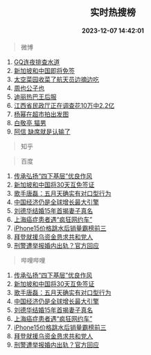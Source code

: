 <div align="center"><h2>实时热搜榜</h2><h4>2023-12-07 14:42:01</h4></div>

> 微博  

1. [GQ连夜排查水道](https://s.weibo.com/weibo?q=GQ%E8%BF%9E%E5%A4%9C%E6%8E%92%E6%9F%A5%E6%B0%B4%E9%81%93&t=31&band_rank=1&Refer=top)<br />
2. [新加坡和中国即将免签](https://s.weibo.com/weibo?q=%23%E6%96%B0%E5%8A%A0%E5%9D%A1%E5%92%8C%E4%B8%AD%E5%9B%BD%E5%8D%B3%E5%B0%86%E5%85%8D%E7%AD%BE%23&t=31&band_rank=2&Refer=top)<br />
3. [太空菜园收菜了航天员边摘边吃](https://s.weibo.com/weibo?q=%23%E5%A4%AA%E7%A9%BA%E8%8F%9C%E5%9B%AD%E6%94%B6%E8%8F%9C%E4%BA%86%E8%88%AA%E5%A4%A9%E5%91%98%E8%BE%B9%E6%91%98%E8%BE%B9%E5%90%83%23&t=31&band_rank=3&Refer=top)<br />
4. [周也公子也](https://s.weibo.com/weibo?q=%23%E5%91%A8%E4%B9%9F%E5%85%AC%E5%AD%90%E4%B9%9F%23&t=31&band_rank=4&Refer=top)<br />
5. [迪丽热巴王后服](https://s.weibo.com/weibo?q=%23%E8%BF%AA%E4%B8%BD%E7%83%AD%E5%B7%B4%E7%8E%8B%E5%90%8E%E6%9C%8D%23&t=31&band_rank=5&Refer=top)<br />
6. [江西省民政厅正在调查花10万中2.2亿](https://s.weibo.com/weibo?q=%23%E6%B1%9F%E8%A5%BF%E7%9C%81%E6%B0%91%E6%94%BF%E5%8E%85%E6%AD%A3%E5%9C%A8%E8%B0%83%E6%9F%A5%E8%8A%B110%E4%B8%87%E4%B8%AD2.2%E4%BA%BF%23&t=31&band_rank=6&Refer=top)<br />
7. [杨幂在超市拍出发图](https://s.weibo.com/weibo?q=%23%E6%9D%A8%E5%B9%82%E5%9C%A8%E8%B6%85%E5%B8%82%E6%8B%8D%E5%87%BA%E5%8F%91%E5%9B%BE%23&t=31&band_rank=7&Refer=top)<br />
8. [白敬亭 猫男](https://s.weibo.com/weibo?q=%E7%99%BD%E6%95%AC%E4%BA%AD%20%E7%8C%AB%E7%94%B7&t=31&band_rank=8&Refer=top)<br />
9. [阿信 缺席就是认输了](https://s.weibo.com/weibo?q=%E9%98%BF%E4%BF%A1%20%E7%BC%BA%E5%B8%AD%E5%B0%B1%E6%98%AF%E8%AE%A4%E8%BE%93%E4%BA%86&t=31&band_rank=9&Refer=top)<br />

> 知乎  


> 百度  

1. [传承弘扬“四下基层”优良作风](https://www.baidu.com/s?wd=%E4%BC%A0%E6%89%BF%E5%BC%98%E6%89%AC%E2%80%9C%E5%9B%9B%E4%B8%8B%E5%9F%BA%E5%B1%82%E2%80%9D%E4%BC%98%E8%89%AF%E4%BD%9C%E9%A3%8E&sa=fyb_news&rsv_dl=fyb_news)<br />
2. [新加坡和中国将30天互免签证](https://www.baidu.com/s?wd=%E6%96%B0%E5%8A%A0%E5%9D%A1%E5%92%8C%E4%B8%AD%E5%9B%BD%E5%B0%8630%E5%A4%A9%E4%BA%92%E5%85%8D%E7%AD%BE%E8%AF%81&sa=fyb_news&rsv_dl=fyb_news)<br />
3. [歌手唐磊：五月天确实有对口型行为](https://www.baidu.com/s?wd=%E6%AD%8C%E6%89%8B%E5%94%90%E7%A3%8A%EF%BC%9A%E4%BA%94%E6%9C%88%E5%A4%A9%E7%A1%AE%E5%AE%9E%E6%9C%89%E5%AF%B9%E5%8F%A3%E5%9E%8B%E8%A1%8C%E4%B8%BA&sa=fyb_news&rsv_dl=fyb_news)<br />
4. [中国经济仍是全球增长最大引擎](https://www.baidu.com/s?wd=%E4%B8%AD%E5%9B%BD%E7%BB%8F%E6%B5%8E%E4%BB%8D%E6%98%AF%E5%85%A8%E7%90%83%E5%A2%9E%E9%95%BF%E6%9C%80%E5%A4%A7%E5%BC%95%E6%93%8E&sa=fyb_news&rsv_dl=fyb_news)<br />
5. [刘德华结婚15年首揭妻子真名](https://www.baidu.com/s?wd=%E5%88%98%E5%BE%B7%E5%8D%8E%E7%BB%93%E5%A9%9A15%E5%B9%B4%E9%A6%96%E6%8F%AD%E5%A6%BB%E5%AD%90%E7%9C%9F%E5%90%8D&sa=fyb_news&rsv_dl=fyb_news)<br />
6. [上海癌症患者遇“疯狂网约车”](https://www.baidu.com/s?wd=%E4%B8%8A%E6%B5%B7%E7%99%8C%E7%97%87%E6%82%A3%E8%80%85%E9%81%87%E2%80%9C%E7%96%AF%E7%8B%82%E7%BD%91%E7%BA%A6%E8%BD%A6%E2%80%9D&sa=fyb_news&rsv_dl=fyb_news)<br />
7. [iPhone15价格跳水后销量霸榜前三](https://www.baidu.com/s?wd=iPhone15%E4%BB%B7%E6%A0%BC%E8%B7%B3%E6%B0%B4%E5%90%8E%E9%94%80%E9%87%8F%E9%9C%B8%E6%A6%9C%E5%89%8D%E4%B8%89&sa=fyb_news&rsv_dl=fyb_news)<br />
8. [拜登就援乌资金恳求共和党人](https://www.baidu.com/s?wd=%E6%8B%9C%E7%99%BB%E5%B0%B1%E6%8F%B4%E4%B9%8C%E8%B5%84%E9%87%91%E6%81%B3%E6%B1%82%E5%85%B1%E5%92%8C%E5%85%9A%E4%BA%BA&sa=fyb_news&rsv_dl=fyb_news)<br />
9. [刑警遭举报婚内出轨？官方回应](https://www.baidu.com/s?wd=%E5%88%91%E8%AD%A6%E9%81%AD%E4%B8%BE%E6%8A%A5%E5%A9%9A%E5%86%85%E5%87%BA%E8%BD%A8%EF%BC%9F%E5%AE%98%E6%96%B9%E5%9B%9E%E5%BA%94&sa=fyb_news&rsv_dl=fyb_news)<br />

> 哔哩哔哩  

1. [传承弘扬“四下基层”优良作风](https://www.baidu.com/s?wd=%E4%BC%A0%E6%89%BF%E5%BC%98%E6%89%AC%E2%80%9C%E5%9B%9B%E4%B8%8B%E5%9F%BA%E5%B1%82%E2%80%9D%E4%BC%98%E8%89%AF%E4%BD%9C%E9%A3%8E&sa=fyb_news&rsv_dl=fyb_news)<br />
2. [新加坡和中国将30天互免签证](https://www.baidu.com/s?wd=%E6%96%B0%E5%8A%A0%E5%9D%A1%E5%92%8C%E4%B8%AD%E5%9B%BD%E5%B0%8630%E5%A4%A9%E4%BA%92%E5%85%8D%E7%AD%BE%E8%AF%81&sa=fyb_news&rsv_dl=fyb_news)<br />
3. [歌手唐磊：五月天确实有对口型行为](https://www.baidu.com/s?wd=%E6%AD%8C%E6%89%8B%E5%94%90%E7%A3%8A%EF%BC%9A%E4%BA%94%E6%9C%88%E5%A4%A9%E7%A1%AE%E5%AE%9E%E6%9C%89%E5%AF%B9%E5%8F%A3%E5%9E%8B%E8%A1%8C%E4%B8%BA&sa=fyb_news&rsv_dl=fyb_news)<br />
4. [中国经济仍是全球增长最大引擎](https://www.baidu.com/s?wd=%E4%B8%AD%E5%9B%BD%E7%BB%8F%E6%B5%8E%E4%BB%8D%E6%98%AF%E5%85%A8%E7%90%83%E5%A2%9E%E9%95%BF%E6%9C%80%E5%A4%A7%E5%BC%95%E6%93%8E&sa=fyb_news&rsv_dl=fyb_news)<br />
5. [刘德华结婚15年首揭妻子真名](https://www.baidu.com/s?wd=%E5%88%98%E5%BE%B7%E5%8D%8E%E7%BB%93%E5%A9%9A15%E5%B9%B4%E9%A6%96%E6%8F%AD%E5%A6%BB%E5%AD%90%E7%9C%9F%E5%90%8D&sa=fyb_news&rsv_dl=fyb_news)<br />
6. [上海癌症患者遇“疯狂网约车”](https://www.baidu.com/s?wd=%E4%B8%8A%E6%B5%B7%E7%99%8C%E7%97%87%E6%82%A3%E8%80%85%E9%81%87%E2%80%9C%E7%96%AF%E7%8B%82%E7%BD%91%E7%BA%A6%E8%BD%A6%E2%80%9D&sa=fyb_news&rsv_dl=fyb_news)<br />
7. [iPhone15价格跳水后销量霸榜前三](https://www.baidu.com/s?wd=iPhone15%E4%BB%B7%E6%A0%BC%E8%B7%B3%E6%B0%B4%E5%90%8E%E9%94%80%E9%87%8F%E9%9C%B8%E6%A6%9C%E5%89%8D%E4%B8%89&sa=fyb_news&rsv_dl=fyb_news)<br />
8. [拜登就援乌资金恳求共和党人](https://www.baidu.com/s?wd=%E6%8B%9C%E7%99%BB%E5%B0%B1%E6%8F%B4%E4%B9%8C%E8%B5%84%E9%87%91%E6%81%B3%E6%B1%82%E5%85%B1%E5%92%8C%E5%85%9A%E4%BA%BA&sa=fyb_news&rsv_dl=fyb_news)<br />
9. [刑警遭举报婚内出轨？官方回应](https://www.baidu.com/s?wd=%E5%88%91%E8%AD%A6%E9%81%AD%E4%B8%BE%E6%8A%A5%E5%A9%9A%E5%86%85%E5%87%BA%E8%BD%A8%EF%BC%9F%E5%AE%98%E6%96%B9%E5%9B%9E%E5%BA%94&sa=fyb_news&rsv_dl=fyb_news)<br />
